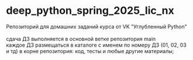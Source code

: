 # deep_python_spring_2025_lic_nx
Репозиторий для домашних заданий курса от VK "Углубленный Python" \
\
сдача ДЗ выполняется в основной ветке репозитория main \
каждое ДЗ размещаться в каталоге с именем по номеру ДЗ (01, 02, 03 и тд) в корне репозитория: код, тесты и любые другие материалы;
